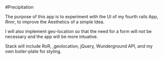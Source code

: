 #Precipitation

The purpose of this app is to experiment with the UI of my fourth rails App, *Rnnr*, to improve the Aesthetics of a simple Idea.

I will also implement geo-location so that the need for a form will not be necessary and the app will be more intuative.

Stack will include RoR, ,geolocation, jQuery, Wunderground API, and my own boiler-plate for styling.